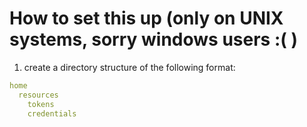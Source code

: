 # How to set this up (only on UNIX systems, sorry windows users :( )

1. create a directory structure of the following format:
```yaml
home
  resources
    tokens
    credentials

``` 